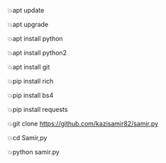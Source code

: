 💥apt update

💥apt upgrade

💥apt install python

💥apt install python2

💥apt install git

💥pip install rich

💥pip install bs4

💥pip install requests

💥git clone https://github.com/kazisamir82/samir.py

💥cd Samir,py

💥python samir.py

